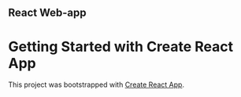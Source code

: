 ## React Web-app

# Getting Started with Create React App

This project was bootstrapped with [Create React App](https://github.com/facebook/create-react-app).
